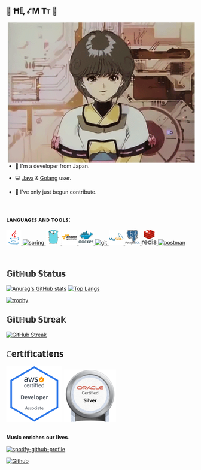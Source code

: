 ## :blue_heart: Ħ𝕀, 𝒾'Μ 𝐓т :blue_heart:

<img hight="400" width="500" alt="GIF" align="right" src="https://github.com/dendritett/dendritett/blob/main/gif/ai1.gif">

</br>

- :japan: I'm a developer from Japan.

- :computer: [Java](https://dev.java) & [Golang](https://golang.org) user.

- :hatching_chick: I've only just begun contribute.

</br>

<h3 align="left">ʟᴀɴɢᴜᴀɢᴇꜱ ᴀɴᴅ ᴛᴏᴏʟꜱ:</h3>
<p align="left">
  <a href="https://www.java.com" target="_blank" rel="noreferrer">
    <img src="https://raw.githubusercontent.com/devicons/devicon/master/icons/java/java-original.svg" alt="java" width="40" height="40"/>
  </a>
  <a href="https://spring.io/" target="_blank" rel="noreferrer">
    <img src="https://www.vectorlogo.zone/logos/springio/springio-icon.svg" alt="spring" width="40" height="40"/>
  </a>
  <a href="https://golang.org" target="_blank" rel="noreferrer">
    <img src="https://raw.githubusercontent.com/devicons/devicon/master/icons/go/go-original.svg" alt="go" width="40" height="40"/>
  </a>
  <a href="https://aws.amazon.com" target="_blank" rel="noreferrer">
    <img src="https://raw.githubusercontent.com/devicons/devicon/master/icons/amazonwebservices/amazonwebservices-original-wordmark.svg" alt="aws" width="40" height="40"/>
  </a>
  <a href="https://www.docker.com/" target="_blank" rel="noreferrer">
    <img src="https://raw.githubusercontent.com/devicons/devicon/master/icons/docker/docker-original-wordmark.svg" alt="docker" width="40" height="40"/>
  </a>
  <a href="https://git-scm.com/" target="_blank" rel="noreferrer">
    <img src="https://www.vectorlogo.zone/logos/git-scm/git-scm-icon.svg" alt="git" width="40" height="40"/>
  </a>
  <a href="https://www.mysql.com/" target="_blank" rel="noreferrer">
    <img src="https://raw.githubusercontent.com/devicons/devicon/master/icons/mysql/mysql-original-wordmark.svg" alt="mysql" width="40" height="40"/>
  </a>
  <a href="https://www.postgresql.org" target="_blank" rel="noreferrer">
    <img src="https://raw.githubusercontent.com/devicons/devicon/master/icons/postgresql/postgresql-original-wordmark.svg" alt="postgresql" width="40" height="40"/>
  </a>
  <a href="https://redis.io" target="_blank" rel="noreferrer">
    <img src="https://raw.githubusercontent.com/devicons/devicon/master/icons/redis/redis-original-wordmark.svg" alt="redis" width="40" height="40"/>
  </a>
  <a href="https://postman.com" target="_blank" rel="noreferrer">
    <img src="https://www.vectorlogo.zone/logos/getpostman/getpostman-icon.svg" alt="postman" width="40" height="40"/>
  </a>
</p>

<br clear="right">

## 𝔾𝕚𝕥ℍ𝕦𝕓 𝕊𝕥𝕒𝕥𝕦𝕤
[![Anurag's GitHub stats](https://github-readme-stats.vercel.app/api?username=dendritett&count_private=true&theme=tokyonight)](https://github.com/anuraghazra/github-readme-stats)
[![Top Langs](https://github-readme-stats.vercel.app/api/top-langs/?username=dendritett&theme=tokyonight)](https://github.com/anuraghazra/github-readme-stats)

[![trophy](https://github-profile-trophy.vercel.app/?username=dendritett&theme=tokyonight&rank=S,AAA,AA,A,B,C)](https://github.com/ryo-ma/github-profile-trophy)

## 𝔾𝕚𝕥ℍ𝕦𝕓 𝕊𝕥𝕣𝕖𝕒𝕜
[![GitHub Streak](http://github-readme-streak-stats.herokuapp.com?user=dendritett&theme=tokyonight&date_format=M%20j%5B%2C%20Y%5D)](https://git.io/streak-stats)

## ℂ𝕖𝕣𝕥𝕚𝕗𝕚𝕔𝕒𝕥𝕚𝕠𝕟𝕤
<a href="https://www.credly.com/badges/f425c324-96a2-45cb-8544-e4715e7d4c81/public_url"><img src="https://github.com/dendritett/dendritett/blob/main/badges/aws-certified-developer-associate.png" width="150" height="150"></a>
<a href="https://www.credly.com/badges/b1d767bc-e010-49de-a89b-2edc6fd81ff5/public_url"><img src="https://github.com/dendritett/dendritett/blob/main/badges/oracle-certified-java-programmer-silver-se-8-oracle-certified-associate-java-se-8-programmer-jpn.png" width="140" height="140"></a>

##
𝐌𝐮𝐬𝐢𝐜 𝐞𝐧𝐫𝐢𝐜𝐡𝐞𝐬 𝐨𝐮𝐫 𝐥𝐢𝐯𝐞𝐬.

[![spotify-github-profile](https://spotify-github-profile.vercel.app/api/view?uid=axfig3eomnhwsp052k6jt5kw2&cover_image=true&theme=natemoo-re&bar_color=5e4eb1&bar_color_cover=false)](https://github.com/kittinan/spotify-github-profile)

[![Github](https://img.shields.io/github/followers/dendritett?label=Follow&style=social)](https://github.com/dendritett)
